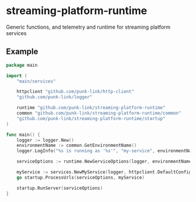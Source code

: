 # streaming-platform-runtime
Generic functions, and telemetry and runtime for streaming platform services


## Example

```go
package main

import (
	"main/services"

	httpclient "github.com/punk-link/http-client"
	"github.com/punk-link/logger"

	runtime "github.com/punk-link/streaming-platform-runtime"
	common "github.com/punk-link/streaming-platform-runtime/common"
	"github.com/punk-link/streaming-platform-runtime/startup"
)

func main() {
	logger := logger.New()
	environmentName := common.GetEnvironmentName()
	logger.LogInfo("%s is running as '%s'", "my-service", environmentName)

	serviceOptions := runtime.NewServiceOptions(logger, environmentName, SERVICE_NAME)

	myService := services.NewMyService(logger, httpclient.DefaultConfig(logger))
	go startup.ProcessUrls(serviceOptions, myService)

	startup.RunServer(serviceOptions)
}
```